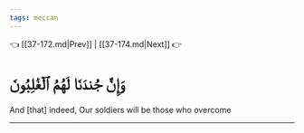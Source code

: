 ```yaml
---
tags: meccan
---
```


👈 [[37-172.md|Prev]] | [[37-174.md|Next]] 👉

# وَإِنَّ جُندَنَا لَهُمُ ٱلۡغَٰلِبُونَ

And [that] indeed, Our soldiers will be those who overcome

---

